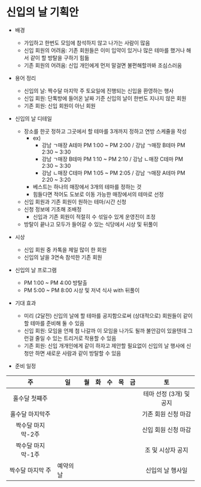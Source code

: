 신입의 날 기획안
======
- 배경
  - 가입하고 한번도 모임에 참석하지 않고 나가는 사람이 많음
  - 신입 회원의 어려움: 기존 회원들은 이미 입약이 있거나 많은 테마를 했거나 해서 같이 할 방탈을 구하기 힘듦
  - 기존 회원의 어려움: 신입 개인에게 먼저 말걸면 불편해할까봐 조심스러움

- 용어 정리
  - 신입의 날: 짝수달 마지막 주 토요일에 진행되는 신입을 환영하는 행사
  - 신입 회원: 단톡방에 들어온 날짜 기준 신입의 날이 한번도 지나지 않은 회원
  - 기존 회원: 신입 회원이 아닌 회원

- 신입의 날 디테일
   - 장소를 한곳 정하고 그곳에서 할 테마를 3개까지 정하고 연방 스케쥴을 작성
     - ex)
       - 강남 ㄱ매장 A테마 PM 1:00 ~ PM 2:00 / 강남 ㄱ매장 B테마 PM 2:30 ~ 3:30
       - 강남 ㄱ매장 B테마 PM 1:10 ~ PM 2:10 / 강남 ㄴ매장 C테마 PM 2:30 ~ 3:30
       - 강남 ㄴ매장 C테마 PM 1:05 ~ PM 2:05 / 강남 ㄱ매장 A테마 PM 2:20 ~ 3:20
     - 베스트는 하나의 매장에서 3개의 테마를 정하는 것
     - 힘들다면 적어도 도보로 이동 가능한 매장에서의 테마로 선정
  - 신입 회원과 기존 회원이 원하는 테마/시간 신청
  - 신청 정보에 기초해 조배정
    - 신입과 기존 회원이 적절히 수 섞일수 있게 운영진이 조정
  - 방탈이 끝나고 모두가 들어갈 수 있는 식당에서 시상 및 뒤풀이
 
- 시상
  - 신입 회원 중 카톡을 제일 많이 한 회원
  - 신입의 날을 3연속 참석한 기존 회원
 

- 신입의 날 프로그램
  - PM 1:00 ~ PM 4:00 방탈출
  - PM 5:00 ~ PM 8:00 시상 및 저녁 식사 with 뒤풀이

- 기대 효과
  - 미리 (2달전) 신입의 날에 할 테마를 공지함으로써 (상대적으로) 회원들이 같이 할 테마를 준비해 둘 수 있음
  - 신입 회원: 모임을 언제 첨 나갈까 이 모임을 나가도 될까 불안감이 있을텐데 그런걸 줄일 수 있는 트리거로 작용할 수 있음
  - 기존 회원: 신입 개개인에게 같이 하자고 제안할 필요없이 신입의 날 행사에 신청만 하면 새로운 사람과 같이 방탈할 수 있음
  
 
- 준비 일정
  
|주|일|월|화|수|목|금|토|
|:-:|-|-|-|-|-|-|:-:|
|홀수달 첫쨰주|||||||테마 선정 (3개) 및 공지|
|홀수달 마지막주|||||||기존 회원 신청 마감|
|짝수달 마지막-2주|||||||신입 회원 신청 마감|
|짝수달 마지막-1주|||||||조 및 시상자 공지|
|짝수달 마지막 주|예약의 날||||||신입의 날 행사일|
